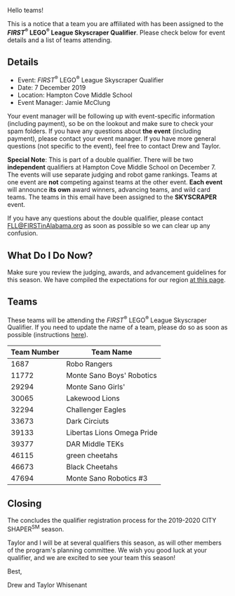 Hello teams!

This is a notice that a team you are affiliated with has been assigned to the ***FIRST*<sup>&reg;</sup> LEGO<sup>&reg;</sup> League Skyscraper Qualifier**. Please check below for event details and a list of teams attending.

## Details

- Event: *FIRST*<sup>&reg;</sup> LEGO<sup>&reg;</sup> League Skyscraper Qualifier
- Date: 7 December 2019
- Location: Hampton Cove Middle School
- Event Manager: Jamie McClung

Your event manager will be following up with event-specific information (including payment), so be on the lookout and make sure to check your spam folders. If you have any questions about **the event** (including payment), please contact your event manager. If you have more general questions (not specific to the event), feel free to contact Drew and Taylor.

**Special Note**: This is part of a double qualifier. There will be two **independent** qualifiers at Hampton Cove Middle School on December 7. The events will use separate judging and robot game rankings. Teams at one event are **not** competing against teams at the other event. **Each event** will announce **its own** award winners, advancing teams, and wild card teams. The teams in this email have been assigned to the **SKYSCRAPER** event.

If you have any questions about the double qualifier, please contact FLL@FIRSTinAlabama.org as soon as possible so we can clear up any confusion.


## What Do I Do Now?

Make sure you review the judging, awards, and advancement guidelines for this season. We have compiled the expectations for our region [at this page](https://github.com/drewwhis/alabama-first-lego-league/blob/master/2019-2020/fll/judging-and-advancement.md).


## Teams

These teams will be attending the *FIRST*<sup>&reg;</sup> LEGO<sup>&reg;</sup> League Skyscraper Qualifier. If you need to update the name of a team, please do so as soon as possible (instructions [here](https://github.com/drewwhis/alabama-first-lego-league/wiki/Changing-a-Team-Name)).

| Team Number | Team Name |
| ----------- | --------- |
| 1687	      | Robo Rangers |
| 11772	      | Monte Sano Boys' Robotics |
| 29294	      | Monte Sano Girls' |
| 30065	      | Lakewood Lions |
| 32294	      | Challenger Eagles |
| 33673	      | Dark Circiuts |
| 39133	      | Libertas Lions Omega Pride |
| 39377	      | DAR Middle TEKs |
| 46115	      | green cheetahs |
| 46673	      | Black Cheetahs |
| 47694	      | Monte Sano Robotics #3 |


## Closing

The concludes the qualifier registration process for the 2019-2020 CITY SHAPER<sup>SM</sup> season.

Taylor and I will be at several qualifiers this season, as will other members of the program's planning committee. We wish you good luck at your qualifier, and we are excited to see your team this season!

Best,

Drew and Taylor Whisenant